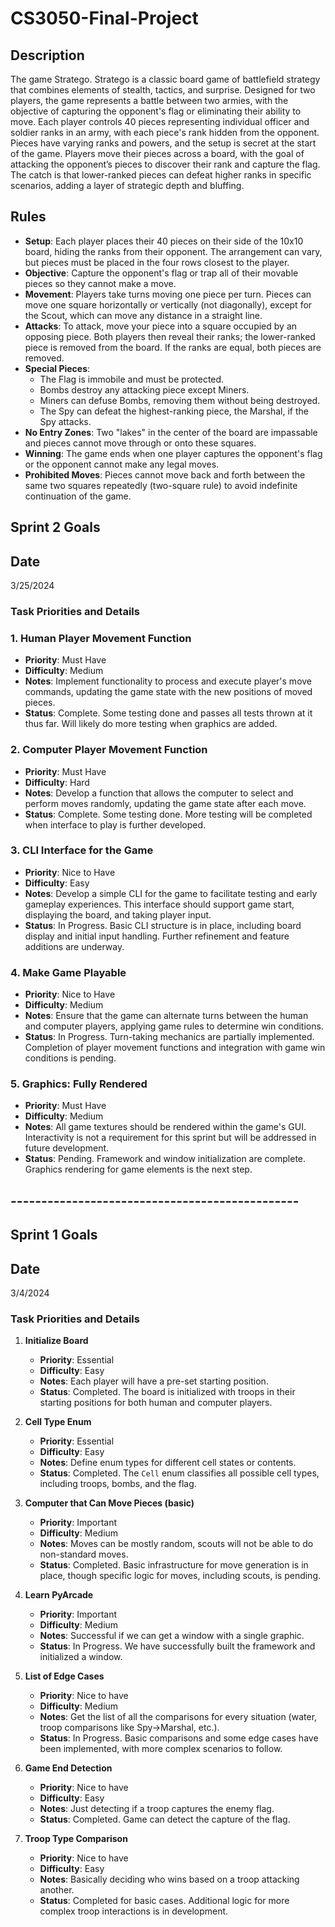 # CS3050-Final-Project

## Description
The game Stratego. Stratego is a classic board game of battlefield strategy that combines elements of stealth, tactics, and surprise. Designed for two players, the game represents a battle between two armies, with the objective of capturing the opponent's flag or eliminating their ability to move. Each player controls 40 pieces representing individual officer and soldier ranks in an army, with each piece's rank hidden from the opponent. Pieces have varying ranks and powers, and the setup is secret at the start of the game. Players move their pieces across a board, with the goal of attacking the opponent’s pieces to discover their rank and capture the flag. The catch is that lower-ranked pieces can defeat higher ranks in specific scenarios, adding a layer of strategic depth and bluffing.

## Rules
- **Setup**: Each player places their 40 pieces on their side of the 10x10 board, hiding the ranks from their opponent. The arrangement can vary, but pieces must be placed in the four rows closest to the player.
- **Objective**: Capture the opponent's flag or trap all of their movable pieces so they cannot make a move.
- **Movement**: Players take turns moving one piece per turn. Pieces can move one square horizontally or vertically (not diagonally), except for the Scout, which can move any distance in a straight line.
- **Attacks**: To attack, move your piece into a square occupied by an opposing piece. Both players then reveal their ranks; the lower-ranked piece is removed from the board. If the ranks are equal, both pieces are removed.
- **Special Pieces**:
  - The Flag is immobile and must be protected.
  - Bombs destroy any attacking piece except Miners.
  - Miners can defuse Bombs, removing them without being destroyed.
  - The Spy can defeat the highest-ranking piece, the Marshal, if the Spy attacks.
- **No Entry Zones**: Two "lakes" in the center of the board are impassable and pieces cannot move through or onto these squares.
- **Winning**: The game ends when one player captures the opponent's flag or the opponent cannot make any legal moves.
- **Prohibited Moves**: Pieces cannot move back and forth between the same two squares repeatedly (two-square rule) to avoid indefinite continuation of the game.

## Sprint 2 Goals
## Date
3/25/2024
### Task Priorities and Details

### 1. Human Player Movement Function
- **Priority**: Must Have
- **Difficulty**: Medium
- **Notes**: Implement functionality to process and execute player's move commands, updating the game state with the new positions of moved pieces.
- **Status**: Complete. Some testing done and passes all tests thrown at it thus far. Will likely do more testing when graphics are added.

### 2. Computer Player Movement Function
- **Priority**: Must Have
- **Difficulty**: Hard
- **Notes**: Develop a function that allows the computer to select and perform moves randomly, updating the game state after each move.
- **Status**: Complete. Some testing done. More testing will be completed when interface to play is further developed.

### 3. CLI Interface for the Game
- **Priority**: Nice to Have
- **Difficulty**: Easy
- **Notes**: Develop a simple CLI for the game to facilitate testing and early gameplay experiences. This interface should support game start, displaying the board, and taking player input.
- **Status**: In Progress. Basic CLI structure is in place, including board display and initial input handling. Further refinement and feature additions are underway.

### 4. Make Game Playable
- **Priority**: Nice to Have
- **Difficulty**: Medium
- **Notes**: Ensure that the game can alternate turns between the human and computer players, applying game rules to determine win conditions.
- **Status**: In Progress. Turn-taking mechanics are partially implemented. Completion of player movement functions and integration with game win conditions is pending.

### 5. Graphics: Fully Rendered
- **Priority**: Must Have
- **Difficulty**: Medium
- **Notes**: All game textures should be rendered within the game's GUI. Interactivity is not a requirement for this sprint but will be addressed in future development.
- **Status**: Pending. Framework and window initialization are complete. Graphics rendering for game elements is the next step.

## -----------------------------------------------

## Sprint 1 Goals
## Date
3/4/2024
### Task Priorities and Details

1. **Initialize Board**
   - **Priority**: Essential
   - **Difficulty**: Easy
   - **Notes**: Each player will have a pre-set starting position.
   - **Status**: Completed. The board is initialized with troops in their starting positions for both human and computer players.

2. **Cell Type Enum**
   - **Priority**: Essential
   - **Difficulty**: Easy
   - **Notes**: Define enum types for different cell states or contents.
   - **Status**: Completed. The `Cell` enum classifies all possible cell types, including troops, bombs, and the flag.

3. **Computer that Can Move Pieces (basic)**
   - **Priority**: Important
   - **Difficulty**: Medium
   - **Notes**: Moves can be mostly random, scouts will not be able to do non-standard moves.
   - **Status**: Completed. Basic infrastructure for move generation is in place, though specific logic for moves, including scouts, is pending.

4. **Learn PyArcade**
   - **Priority**: Important
   - **Difficulty**: Medium
   - **Notes**: Successful if we can get a window with a single graphic.
   - **Status**: In Progress. We have successfully built the framework and initialized a window. 

5. **List of Edge Cases**
   - **Priority**: Nice to have
   - **Difficulty**: Medium
   - **Notes**: Get the list of all the comparisons for every situation (water, troop comparisons like Spy->Marshal, etc.).
   - **Status**: In Progress. Basic comparisons and some edge cases have been implemented, with more complex scenarios to follow.

6. **Game End Detection**
   - **Priority**: Nice to have
   - **Difficulty**: Easy
   - **Notes**: Just detecting if a troop captures the enemy flag.
   - **Status**: Completed. Game can detect the capture of the flag.

7. **Troop Type Comparison**
   - **Priority**: Nice to have
   - **Difficulty**: Easy
   - **Notes**: Basically deciding who wins based on a troop attacking another.
   - **Status**: Completed for basic cases. Additional logic for more complex troop interactions is in development.
